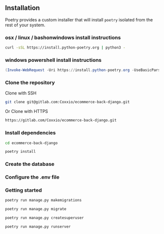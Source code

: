 ## Installation

Poetry provides a custom installer that will install `poetry` isolated
from the rest of your system.

### osx / linux / bashonwindows install instructions
```bash
curl -sSL https://install.python-poetry.org | python3 -
```
### windows powershell install instructions
```powershell
(Invoke-WebRequest -Uri https://install.python-poetry.org -UseBasicParsing).Content | python -
```

### Clone the repository 
Clone with SSH
```bash
git clone git@gitlab.com:Coxxio/ecommerce-back-django.git
```
Or Clone with HTTPS
```bash
https://gitlab.com/Coxxio/ecommerce-back-django.git
```

### Install dependencies
```bash
cd ecommerce-back-django
```
```bash
poetry install
```

### Create the database

### Configure the .env file

### Getting started
```bash
poetry run manage.py makemigrations
```
```bash
poetry run manage.py migrate
```
```bash
poetry run manage.py createsuperuser
```
```bash
poetry run manage.py runserver
```
